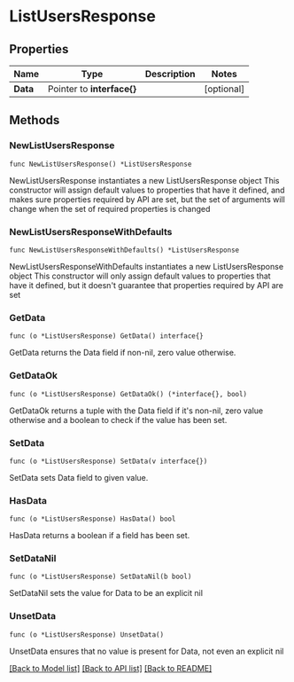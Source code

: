 # ListUsersResponse

## Properties

Name | Type | Description | Notes
------------ | ------------- | ------------- | -------------
**Data** | Pointer to **interface{}** |  | [optional] 

## Methods

### NewListUsersResponse

`func NewListUsersResponse() *ListUsersResponse`

NewListUsersResponse instantiates a new ListUsersResponse object
This constructor will assign default values to properties that have it defined,
and makes sure properties required by API are set, but the set of arguments
will change when the set of required properties is changed

### NewListUsersResponseWithDefaults

`func NewListUsersResponseWithDefaults() *ListUsersResponse`

NewListUsersResponseWithDefaults instantiates a new ListUsersResponse object
This constructor will only assign default values to properties that have it defined,
but it doesn't guarantee that properties required by API are set

### GetData

`func (o *ListUsersResponse) GetData() interface{}`

GetData returns the Data field if non-nil, zero value otherwise.

### GetDataOk

`func (o *ListUsersResponse) GetDataOk() (*interface{}, bool)`

GetDataOk returns a tuple with the Data field if it's non-nil, zero value otherwise
and a boolean to check if the value has been set.

### SetData

`func (o *ListUsersResponse) SetData(v interface{})`

SetData sets Data field to given value.

### HasData

`func (o *ListUsersResponse) HasData() bool`

HasData returns a boolean if a field has been set.

### SetDataNil

`func (o *ListUsersResponse) SetDataNil(b bool)`

 SetDataNil sets the value for Data to be an explicit nil

### UnsetData
`func (o *ListUsersResponse) UnsetData()`

UnsetData ensures that no value is present for Data, not even an explicit nil

[[Back to Model list]](../README.md#documentation-for-models) [[Back to API list]](../README.md#documentation-for-api-endpoints) [[Back to README]](../README.md)


